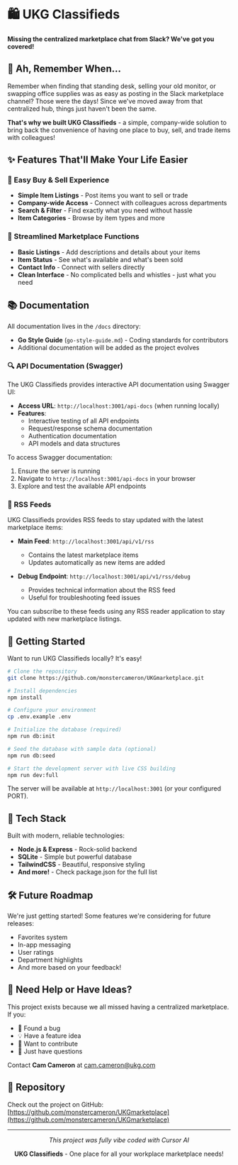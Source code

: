 # 🛍️ UKG Classifieds

**Missing the centralized marketplace chat from Slack? We've got you covered!**

## 👋 Ah, Remember When...

Remember when finding that standing desk, selling your old monitor, or swapping office supplies was as easy as posting in the Slack marketplace channel? Those were the days! Since we've moved away from that centralized hub, things just haven't been the same.

**That's why we built UKG Classifieds** - a simple, company-wide solution to bring back the convenience of having one place to buy, sell, and trade items with colleagues!

## ✨ Features That'll Make Your Life Easier

### 🛒 Easy Buy & Sell Experience
- **Simple Item Listings** - Post items you want to sell or trade
- **Company-wide Access** - Connect with colleagues across departments
- **Search & Filter** - Find exactly what you need without hassle
- **Item Categories** - Browse by item types and more

### 🚀 Streamlined Marketplace Functions
- **Basic Listings** - Add descriptions and details about your items
- **Item Status** - See what's available and what's been sold
- **Contact Info** - Connect with sellers directly
- **Clean Interface** - No complicated bells and whistles - just what you need

## 📚 Documentation

All documentation lives in the `/docs` directory:
- **Go Style Guide** (`go-style-guide.md`) - Coding standards for contributors
- Additional documentation will be added as the project evolves

### 🔍 API Documentation (Swagger)

The UKG Classifieds provides interactive API documentation using Swagger UI:

- **Access URL**: `http://localhost:3001/api-docs` (when running locally)
- **Features**:
  - Interactive testing of all API endpoints
  - Request/response schema documentation
  - Authentication documentation
  - API models and data structures

To access Swagger documentation:
1. Ensure the server is running
2. Navigate to `http://localhost:3001/api-docs` in your browser
3. Explore and test the available API endpoints

### 📰 RSS Feeds

UKG Classifieds provides RSS feeds to stay updated with the latest marketplace items:

- **Main Feed**: `http://localhost:3001/api/v1/rss`
  - Contains the latest marketplace items
  - Updates automatically as new items are added
  
- **Debug Endpoint**: `http://localhost:3001/api/v1/rss/debug`
  - Provides technical information about the RSS feed
  - Useful for troubleshooting feed issues

You can subscribe to these feeds using any RSS reader application to stay updated with new marketplace listings.

## 🚀 Getting Started

Want to run UKG Classifieds locally? It's easy!

```bash
# Clone the repository
git clone https://github.com/monstercameron/UKGmarketplace.git

# Install dependencies
npm install

# Configure your environment
cp .env.example .env

# Initialize the database (required)
npm run db:init

# Seed the database with sample data (optional)
npm run db:seed

# Start the development server with live CSS building
npm run dev:full
```

The server will be available at `http://localhost:3001` (or your configured PORT).

## 🧰 Tech Stack

Built with modern, reliable technologies:
- **Node.js & Express** - Rock-solid backend
- **SQLite** - Simple but powerful database
- **TailwindCSS** - Beautiful, responsive styling
- **And more!** - Check package.json for the full list

## 🛠️ Future Roadmap

We're just getting started! Some features we're considering for future releases:
- Favorites system
- In-app messaging
- User ratings
- Department highlights
- And more based on your feedback!

## 🤝 Need Help or Have Ideas?

This project exists because we all missed having a centralized marketplace. If you:

- 🐛 Found a bug
- 💡 Have a feature idea
- 🙋 Want to contribute
- 🤔 Just have questions

Contact **Cam Cameron** at [cam.cameron@ukg.com](mailto:cam.cameron@ukg.com)

## 📱 Repository

Check out the project on GitHub: [https://github.com/monstercameron/UKGmarketplace](https://github.com/monstercameron/UKGmarketplace)

---

<p align="center">
  <i>This project was fully vibe coded with Cursor AI</i>
</p>

<p align="center">
  <strong>UKG Classifieds</strong> - One place for all your workplace marketplace needs!
</p>
